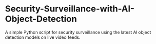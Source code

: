 # Security-Surveillance-with-AI-Object-Detection
A simple Python script for security surveillance using the latest AI object detection models on live video feeds.
